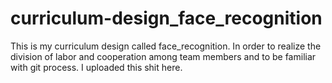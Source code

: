 # curriculum-design_face_recognition
This is my curriculum design called face_recognition. In order to realize the division of labor and cooperation among team members and to be familiar with git process. I uploaded this shit here.
